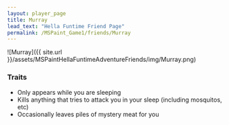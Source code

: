 ```yaml
---
layout: player_page
title: Murray
lead_text: "Hella Funtime Friend Page" 
permalink: /MSPaint_Game1/friends/Murray
---
```

![Murray]({{ site.url }}/assets/MSPaintHellaFuntimeAdventureFriends/img/Murray.png)

### Traits

* Only appears while you are sleeping
* Kills anything that tries to attack you in your sleep (including mosquitos, etc)
* Occasionally leaves piles of mystery meat for you
